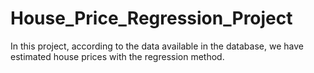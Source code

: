 # House_Price_Regression_Project
In this project, according to the data available in the database, we have estimated house prices with the regression method.
